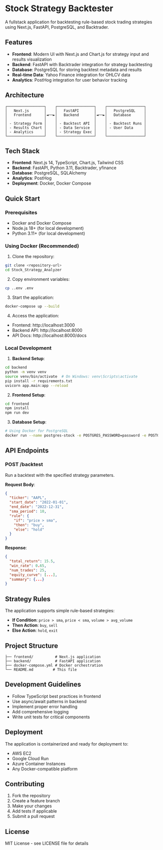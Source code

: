 # Stock Strategy Backtester

A fullstack application for backtesting rule-based stock trading strategies using Next.js, FastAPI, PostgreSQL, and Backtrader.

## Features

- **Frontend**: Modern UI with Next.js and Chart.js for strategy input and results visualization
- **Backend**: FastAPI with Backtrader integration for strategy backtesting
- **Database**: PostgreSQL for storing backtest metadata and results
- **Real-time Data**: Yahoo Finance integration for OHLCV data
- **Analytics**: PostHog integration for user behavior tracking

## Architecture

```
┌─────────────────┐    ┌─────────────────┐    ┌─────────────────┐
│   Next.js       │    │   FastAPI       │    │   PostgreSQL    │
│   Frontend      │◄──►│   Backend       │◄──►│   Database      │
│                 │    │                 │    │                 │
│ - Strategy Form │    │ - Backtest API  │    │ - Backtest Runs │
│ - Results Chart │    │ - Data Service  │    │ - User Data     │
│ - Analytics     │    │ - Strategy Exec │    │                 │
└─────────────────┘    └─────────────────┘    └─────────────────┘
```

## Tech Stack

- **Frontend**: Next.js 14, TypeScript, Chart.js, Tailwind CSS
- **Backend**: FastAPI, Python 3.11, Backtrader, yfinance
- **Database**: PostgreSQL, SQLAlchemy
- **Analytics**: PostHog
- **Deployment**: Docker, Docker Compose

## Quick Start

### Prerequisites
- Docker and Docker Compose
- Node.js 18+ (for local development)
- Python 3.11+ (for local development)

### Using Docker (Recommended)

1. Clone the repository:
```bash
git clone <repository-url>
cd Stock_Strategy_Analyzer
```

2. Copy environment variables:
```bash
cp ..env .env
```

3. Start the application:
```bash
docker-compose up --build
```

4. Access the application:
- Frontend: http://localhost:3000
- Backend API: http://localhost:8000
- API Docs: http://localhost:8000/docs

### Local Development

1. **Backend Setup**:
```bash
cd backend
python -m venv venv
source venv/bin/activate  # On Windows: venv\Scripts\activate
pip install -r requirements.txt
uvicorn app.main:app --reload
```

2. **Frontend Setup**:
```bash
cd frontend
npm install
npm run dev
```

3. **Database Setup**:
```bash
# Using Docker for PostgreSQL
docker run --name postgres-stock -e POSTGRES_PASSWORD=password -e POSTGRES_DB=stock_backtester -p 5432:5432 -d postgres:15
```

## API Endpoints

### POST /backtest
Run a backtest with the specified strategy parameters.

**Request Body**:
```json
{
  "ticker": "AAPL",
  "start_date": "2022-01-01",
  "end_date": "2022-12-31",
  "sma_period": 10,
  "rule": {
    "if": "price > sma",
    "then": "buy",
    "else": "hold"
  }
}
```

**Response**:
```json
{
  "total_return": 15.5,
  "win_rate": 0.65,
  "num_trades": 25,
  "equity_curve": [...],
  "summary": {...}
}
```

## Strategy Rules

The application supports simple rule-based strategies:

- **If Condition**: `price > sma`, `price < sma`, `volume > avg_volume`
- **Then Action**: `buy`, `sell`
- **Else Action**: `hold`, `exit`

## Project Structure

```
├── frontend/          # Next.js application
├── backend/           # FastAPI application
├── docker-compose.yml # Docker orchestration
└── README.md         # This file
```

## Development Guidelines

- Follow TypeScript best practices in frontend
- Use async/await patterns in backend
- Implement proper error handling
- Add comprehensive logging
- Write unit tests for critical components

## Deployment

The application is containerized and ready for deployment to:
- AWS EC2
- Google Cloud Run
- Azure Container Instances
- Any Docker-compatible platform

## Contributing

1. Fork the repository
2. Create a feature branch
3. Make your changes
4. Add tests if applicable
5. Submit a pull request

## License

MIT License - see LICENSE file for details 